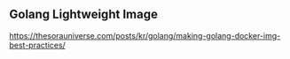 ## Golang Lightweight Image
https://thesorauniverse.com/posts/kr/golang/making-golang-docker-img-best-practices/